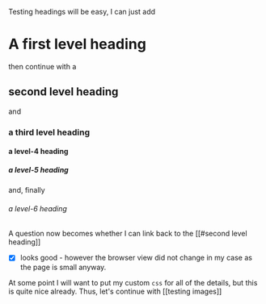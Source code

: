 
Testing headings will be easy, I can just add

# A first level heading

then continue with a 

## second level heading

and 

### a third level heading

#### a level-4 heading
##### a level-5 heading
and, finally
###### a level-6 heading

A question now becomes whether I can link back to the [[#second level heading]] 
- [x] looks good - however the browser view did not change in my case as the page is small anyway.

At some point I will want to put my custom `css` for all of the details, but this is quite nice already. Thus, let's continue with [[testing images]]
